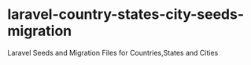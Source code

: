 # laravel-country-states-city-seeds-migration
Laravel Seeds and Migration Files for Countries,States and Cities
